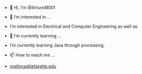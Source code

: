 - 👋 Hi, I’m @ArturoM001

- 👀 I’m interested in ...
- I’m interested in Electrical and Computer Engineering as well as 

- 🌱 I’m currently learning ...
- I’m currently learning Java through processing.

- 📫 How to reach me ...
- matlinra@lafayette.edu
